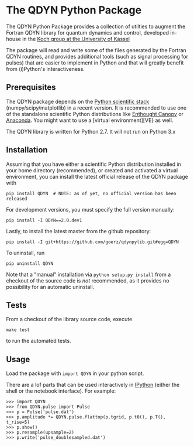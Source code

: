 # The QDYN Python Package

The QDYN Python Package provides a collection of utilties to augment the Fortran
QDYN library for quantum dynamics and control, developed in-house in the
[Koch group at the University of Kassel][AGKOCH]

The package will read and write some of the files generated
by the Fortran QDYN routines, and provides additional tools (such as signal
processing for pulses) that are easier to implement in Python and that will
greatly benefit from (i)Python's interactiveness.


## Prerequisites ##

The QDYN package depends on the [Python scientific stack](Scipy)
(numpy/scipy/matplotlib) in a recent version. It is recommended to use one of
the standalone scientific Python distributions like [Enthought Canopy][EPD]
or [Anaconda][]. You might want to use a [virtual environment][VE} as
well.

The QDYN library is written for Python 2.7. It will not run on Python 3.x


## Installation ##

Assuming that you have either a scientific Python distribution installed in your
home directory (recommended), or created and activated a virtual environment,
you can install the latest official release of the QDYN package with

    pip install QDYN  # NOTE: as of yet, no official version has been released

For development versions, you must specify the full version manually:

    pip install -I QDYN==2.0.dev1

Lastly, to install the latest master from the github repository:

    pip install -I git+https://github.com/goerz/qdynpylib.git#egg=QDYN

To uninstall, run

    pip uninstall QDYN

Note that a "manual" installation via `python setup.py install` from a checkout
of the source code is *not* recommended, as it provides no possibility for an
automatic uninstall.

## Tests ##

From a checkout of the library source code, execute

    make test

to run the automated tests.

## Usage ##

Load the package with `import QDYN` in your python script.

There are a lof parts that can be used interactively in
[IPython][] (either the shell or the notebook interface).
For example:

    >>> import QDYN
    >>> from QDYN.pulse import Pulse
    >>> p = Pulse('pulse.dat')
    >>> p.amplitude *= QDYN.pulse.flattop(p.tgrid, p.t0(), p.T(), t_rise=5)
    >>> p.show()
    >>> p.resample(upsample=2)
    >>> p.write('pulse_doublesampled.dat')


[AGKOCH]: http://www.uni-kassel.de/fb10/en/institutes/physics/research-groups/quantum-dynamics-and-control/homepage.html
[VE]: http://bitbucket.org/ianb/virtualenv/raw/tip/virtualenv.py
[EPD]: https://www.enthought.com/products/canopy/
[Scipy]: http://www.scipy.org
[IPython]: http://ipython.org
[Anaconda]: https://store.continuum.io/cshop/anaconda/
